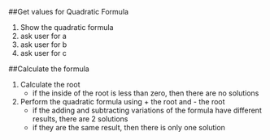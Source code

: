 ##Get values for Quadratic Formula
1. Show the quadratic formula
2. ask user for a
3. ask user for b
4. ask user for c

##Calculate the formula
1. Calculate the root
    * if the inside of the root is less than zero, then there are no solutions
2. Perform the quadratic formula using + the root and - the root
    * if the adding and subtracting variations of the formula have different results, there are 2 solutions
    * if they are the same result, then there is only one solution